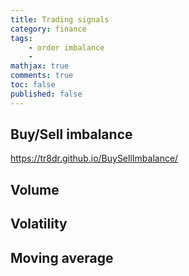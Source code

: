 ```yaml
---
title: Trading signals
category: finance
tags: 
    - order imbalance
    - 
mathjax: true
comments: true
toc: false
published: false
---
```



## Buy/Sell imbalance
https://tr8dr.github.io/BuySellImbalance/

## Volume

## Volatility

## Moving average